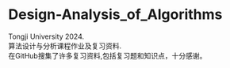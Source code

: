 # Design-Analysis_of_Algorithms
Tongji University 2024. \
算法设计与分析课程作业及复习资料. \
在GitHub搜集了许多复习资料,包括复习题和知识点，十分感谢。
